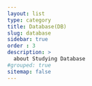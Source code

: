 ```yaml
---
layout: list
type: category
title: Database(DB)
slug: database
sidebar: true
order : 3
description: >
  about Studying Database
#grouped: true
sitemap: false
---
```

